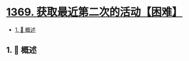 # [1369. 获取最近第二次的活动【困难】](https://github.com/tnotesjs/TNotes.leetcode/tree/main/notes/1369.%20%E8%8E%B7%E5%8F%96%E6%9C%80%E8%BF%91%E7%AC%AC%E4%BA%8C%E6%AC%A1%E7%9A%84%E6%B4%BB%E5%8A%A8%E3%80%90%E5%9B%B0%E9%9A%BE%E3%80%91)

<!-- region:toc -->

- [1. 📝 概述](#1--概述)

<!-- endregion:toc -->

## 1. 📝 概述
